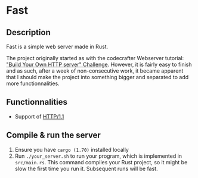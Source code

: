# Fast

## Description 

Fast is a simple web server made in Rust.

The project originally started as with the codecrafter Webserver tutorial: ["Build Your Own HTTP server" Challenge](https://app.codecrafters.io/courses/http-server/overview).
However, it is fairly easy to finish and as such, after a week of non-consecutive work, it became apparent that I should make the project into something bigger and separated to add more functionnalities.

## Functionnalities

- Support of [HTTP/1.1](https://en.wikipedia.org/wiki/Hypertext_Transfer_Protocol)

## Compile & run the server

1. Ensure you have `cargo (1.70)` installed locally
2. Run `./your_server.sh` to run your program, which is implemented in
   `src/main.rs`. This command compiles your Rust project, so it might be slow
   the first time you run it. Subsequent runs will be fast.
